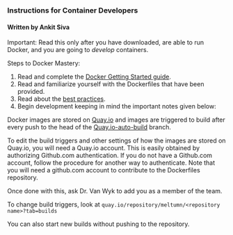 ### Instructions for Container Developers
#### Written by Ankit Siva

Important: Read this only after you have downloaded, are able to run Docker, and you are going to *develop* containers.

Steps to Docker Mastery:
1. Read and complete the [Docker Getting Started guide](https://docs.docker.com/get-started/).
2. Read and familiarize yourself with the Dockerfiles that have been provided.
3. Read about the [best practices](https://docs.docker.com/engine/userguide/eng-image/dockerfile_best-practices/#).
4. Begin development keeping in mind the important notes given below:

Docker images are stored on [Quay.io](https://quay.io/meltumn/) and images are triggered to build after every push to the head of the [Quay.io-auto-build](https://github.com/melt-umn/Dockerfiles/tree/quay.io-auto-build) branch.

To edit the build triggers and other settings of how the images are stored on Quay.io, you will need a Quay.io account. This is easily obtained by authorizing Github.com authentication. If you do not have a Github.com account, follow the procedure for another way to authenticate. Note that you will need a github.com account to contribute to the Dockerfiles repository.

Once done with this, ask Dr. Van Wyk to add you as a member of the team.

To change build triggers, look at `quay.io/repository/meltumn/<repository name>?tab=builds`

You can also start new builds without pushing to the repository.
